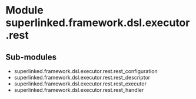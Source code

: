 Module superlinked.framework.dsl.executor.rest
==============================================

Sub-modules
-----------
* superlinked.framework.dsl.executor.rest.rest_configuration
* superlinked.framework.dsl.executor.rest.rest_descriptor
* superlinked.framework.dsl.executor.rest.rest_executor
* superlinked.framework.dsl.executor.rest.rest_handler
